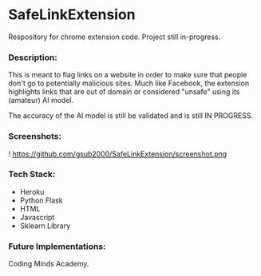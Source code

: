 # SafeLinkExtension
Respository for chrome extension code. Project still in-progress.

### Description:
This is meant to flag links on a website in order to make sure that people don't go to potentially malicious sites. Much like Facebook, the extension highlights links that are out of domain or considered "unsafe" using its (amateur) AI model.

The accuracy of the AI model is still be validated and is still IN PROGRESS.

### Screenshots:
! https://github.com/gsub2000/SafeLinkExtension/screenshot.png

### Tech Stack:
- Heroku
- Python Flask
- HTML
- Javascript
- Sklearn Library

### Future Implementations:

Coding Minds Academy.

